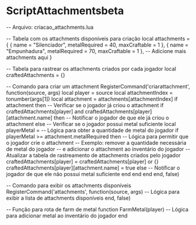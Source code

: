 # ScriptAttachmentsbeta

-- Arquivo: criacao_attachments.lua

-- Tabela com os attachments disponíveis para criação
local attachments = {
    { name = "Silenciador", metalRequired = 40, maxCraftable = 1 },
    { name = "Empunhadura", metalRequired = 70, maxCraftable = 1 },
    -- Adicione mais attachments aqui
}

-- Tabela para rastrear os attachments criados por cada jogador
local craftedAttachments = {}

-- Comando para criar um attachment
RegisterCommand('criarattachment', function(source, args)
    local player = source
    local attachmentIndex = tonumber(args[1])
    local attachment = attachments[attachmentIndex]
    if attachment then
        -- Verificar se o jogador já criou o attachment
        if craftedAttachments[player] and craftedAttachments[player][attachment.name] then
            -- Notificar o jogador de que ele já criou o attachment
        else
            -- Verificar se o jogador possui metal suficiente
            local playerMetal = -- Lógica para obter a quantidade de metal do jogador
            if playerMetal >= attachment.metalRequired then
                -- Lógica para permitir que o jogador crie o attachment
                -- Exemplo: remover a quantidade necessária de metal do jogador
                -- e adicionar o attachment ao inventário do jogador
                -- Atualizar a tabela de rastreamento de attachments criados pelo jogador
                craftedAttachments[player] = craftedAttachments[player] or {}
                craftedAttachments[player][attachment.name] = true
            else
                -- Notificar o jogador de que ele não possui metal suficiente
            end
        end
    end
end, false)

-- Comando para exibir os attachments disponíveis
RegisterCommand('attachments', function(source, args)
    -- Lógica para exibir a lista de attachments disponíveis
end, false)

-- Função para rota de farm de metal
function FarmMetal(player)
    -- Lógica para adicionar metal ao inventário do jogador
end
